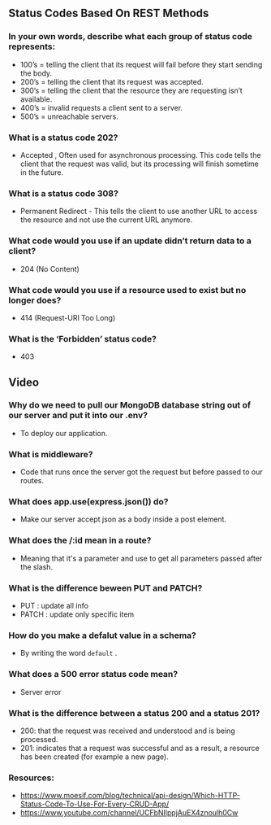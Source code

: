 ## Status Codes Based On REST Methods

### In your own words, describe what each group of status code represents:
- 100’s = telling the client that its request will fail before they start sending the body.
- 200’s = telling the client that its request was accepted.
- 300’s = telling the client that the resource they are requesting isn’t available.
- 400’s =  invalid requests a client sent to a server.
- 500’s = unreachable servers.

### What is a status code 202?
- Accepted , Often used for asynchronous processing. This code tells the client that the request was valid, but its processing will finish sometime in the future.

### What is a status code 308?
- Permanent Redirect - This tells the client to use another URL to access the resource and not use the current URL anymore.

### What code would you use if an update didn’t return data to a client?
- 204 (No Content) 

### What code would you use if a resource used to exist but no longer does?
- 414 (Request-URI Too Long)

### What is the ‘Forbidden’ status code?
- 403

## Video

### Why do we need to pull our MongoDB database string out of our server and put it into our .env?
- To deploy our application.

### What is middleware?
- Code that runs once the server got the request but before passed to our routes.

### What does app.use(express.json()) do?
- Make our server accept json as a body inside a post element.

### What does the /:id mean in a route?
- Meaning that it's a parameter and use to get all parameters passed after the slash.

### What is the difference beween PUT and PATCH?
- PUT : update all info 
- PATCH : update only specific item

### How do you make a defalut value in a schema?
- By writing the word `default` .

### What does a 500 error status code mean?
- Server error

### What is the difference between a status 200 and a status 201?
- 200: that the request was received and understood and is being processed.
- 201: indicates that a request was successful and as a result, a resource has been created (for example a new page).

### Resources:
* https://www.moesif.com/blog/technical/api-design/Which-HTTP-Status-Code-To-Use-For-Every-CRUD-App/
* https://www.youtube.com/channel/UCFbNIlppjAuEX4znoulh0Cw